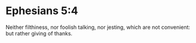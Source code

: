 # Ephesians 5:4

Neither filthiness, nor foolish talking, nor jesting, which are not convenient: but rather giving of thanks.